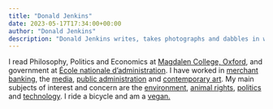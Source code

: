 ```yaml
---
title: "Donald Jenkins"
date: 2023-05-17T17:34:00+00:00
author: "Donald Jenkins"
description: "Donald Jenkins writes, takes photographs and dabbles in web design. He’s also a co-founder of the political social network start-up Policymakr. He currently lives in New York City."
---
```


I read Philosophy, Politics and Economics at [Magdalen College, Oxford](https://www.magd.ox.ac.uk/), and government at [École nationale d’administration](https://en.wikipedia.org/wiki/%C3%89cole_nationale_d%27administration). I have worked in [merchant banking](https://en.wikipedia.org/wiki/Merchant_bank), the [media](https://www.rfi.fr/), [public administration](https://www.culture.gouv.fr/) and [contemporary art](https://www.centrepompidou.fr/en). My main subjects of interest and concern are the [environment](https://nymag.com/intelligencer/2018/10/un-says-climate-genocide-coming-but-its-worse-than-that.html), [animal rights](/non-human-animal-rights-the-categorical-imperative-of-our-time/), [politics](/category/politics/) and [technology](/category/tech/). I ride a bicycle and am a [vegan.](/non-human-animal-rights-the-categorical-imperative-of-our-time/)
